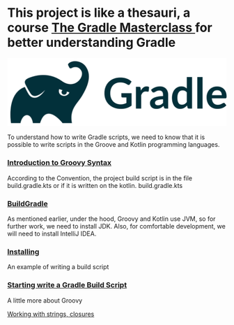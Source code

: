 # This project is like a thesauri, a course [ The Gradle Masterclass ](https://www.udemy.com/course/gradle-masterclass/)   for better understanding Gradle #

![img_3.png](img/logoGradle.png)

To understand how to write Gradle scripts, we need to know that it is possible to write scripts in the Groove and Kotlin
programming languages.

### [Introduction to Groovy Syntax](P1.MD) ###

According to the Convention, the project build script is in the file build.gradle.kts or if it is written on the kotlin.
build.gradle.kts

### [BuildGradle](P2.MD) ###

As mentioned earlier, under the hood, Groovy and Kotlin use JVM, so for further work, we need to install JDK. Also, for
comfortable development, we will need to install IntelliJ IDEA.

### [Installing](P3.MD) ###

An example of writing a build script

### [Starting write a Gradle Build Script](P4.MD) ###

A little more about Groovy

[Working with strings, closures](P5.MD)